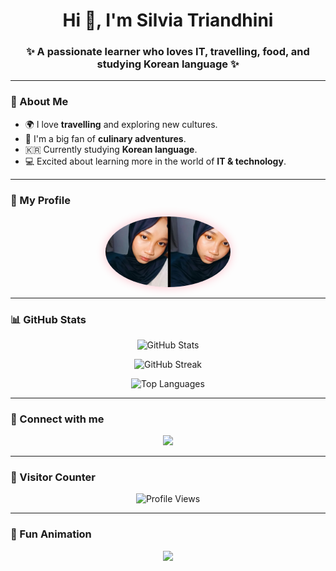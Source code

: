 <!-- Profil README untuk GitHub -->

<h1 align="center">Hi 👋, I'm Silvia Triandhini</h1>
<h3 align="center">✨ A passionate learner who loves IT, travelling, food, and studying Korean language ✨</h3>

---

### 🌸 About Me  
- 🌍 I love **travelling** and exploring new cultures.  
- 🍜 I'm a big fan of **culinary adventures**.  
- 🇰🇷 Currently studying **Korean language**.  
- 💻 Excited about learning more in the world of **IT & technology**.  

---

### 📸 My Profile  
<p align="center">
  <img src="silvia.png" alt="Silvia Triandhini" width="200" style="border-radius:50%; box-shadow:0 0 15px pink;">
</p>

---

### 📊 GitHub Stats  
<p align="center">
  <img src="https://github-readme-stats.vercel.app/api?username=silvia2552&show_icons=true&theme=radical" alt="GitHub Stats" />
</p>

<p align="center">
  <img src="https://github-readme-streak-stats.herokuapp.com/?user=silvia2552&theme=radical" alt="GitHub Streak" />
</p>

<p align="center">
  <img src="https://github-readme-stats.vercel.app/api/top-langs/?username=silvia2552&layout=compact&theme=radical" alt="Top Languages" />
</p>

---

### 🔗 Connect with me  
<p align="center">
  <a href="https://instagram.com/piels.00" target="_blank">
    <img src="https://img.shields.io/badge/Instagram-%23E4405F.svg?&style=for-the-badge&logo=instagram&logoColor=white" />
  </a>
</p>

---

### 👀 Visitor Counter  
<p align="center">
  <img src="https://komarev.com/ghpvc/?username=silvia2552&label=Profile%20Views&color=ff69b4&style=flat" alt="Profile Views" />
</p>

---

### 🎉 Fun Animation  
<p align="center">
  <img src="https://readme-typing-svg.herokuapp.com?size=22&duration=4000&color=FF69B4&center=true&vCenter=true&width=600&lines=Welcome+to+my+GitHub+Profile!;Learning+IT+and+Korean+Language;Food+%26+Travel+Enthusiast;Let's+Build+Something+Amazing!+🚀" />
</p>

